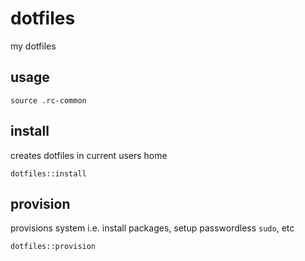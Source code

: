 # dotfiles

my dotfiles

## usage

```
source .rc-common
```

## install

creates dotfiles in current users home

```
dotfiles::install
```

## provision

provisions system i.e. install packages, setup passwordless `sudo`, etc

```
dotfiles::provision
```
